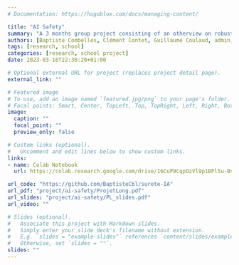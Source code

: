 ```yaml
---
# Documentation: https://hugoblox.com/docs/managing-content/

title: "AI Safety"
summary: "A 3 months group project consisting of an otherview on robustness and explainability of Machine Learning methods with an accent on adversarial attacks and defenses."
authors: [Baptiste Combelles, Clément Contet, Guillaume Coulaud, admin, Thibault Mousset]
tags: [research, school]
categories: [research, school project]
date: 2023-03-16T22:30:20+01:00

# Optional external URL for project (replaces project detail page).
external_link: ""

# Featured image
# To use, add an image named `featured.jpg/png` to your page's folder.
# Focal points: Smart, Center, TopLeft, Top, TopRight, Left, Right, BottomLeft, Bottom, BottomRight.
image:
  caption: ""
  focal_point: ""
  preview_only: false

# Custom links (optional).
#   Uncomment and edit lines below to show custom links.
links:
- name: Colab Notebook
  url: https://colab.research.google.com/drive/16CuP9CqpOzVl9p1BPl5u-Bsi7XZj6Ek9?usp=sharing

url_code: "https://github.com/BaptisteCbl/surete-IA"
url_pdf: "project/ai-safety/ProjetLong.pdf"
url_slides: "project/ai-safety/PL_slides.pdf"
url_video: ""

# Slides (optional).
#   Associate this project with Markdown slides.
#   Simply enter your slide deck's filename without extension.
#   E.g. `slides = "example-slides"` references `content/slides/example-slides.md`.
#   Otherwise, set `slides = ""`.
slides: ""
---
```

